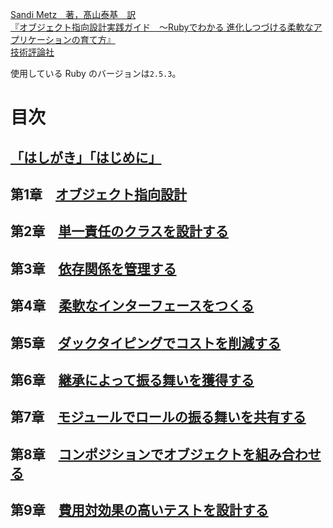 [Sandi Metz　著，髙山泰基　訳  
『オブジェクト指向設計実践ガイド　～Rubyでわかる 進化しつづける柔軟なアプリケーションの育て方』  
技術評論社](https://gihyo.jp/book/2016/978-4-7741-8361-9)

使用している Ruby のバージョンは`2.5.3`。

# 目次

## [「はしがき」「はじめに」](./introduction)
## 第1章　[オブジェクト指向設計](./chapter1)
## 第2章　[単一責任のクラスを設計する](./chapter2)
## 第3章　[依存関係を管理する](./chapter3)
## 第4章　[柔軟なインターフェースをつくる](./chapter4)
## 第5章　[ダックタイピングでコストを削減する](./chapter5)
## 第6章　[継承によって振る舞いを獲得する](./chapter6)
## 第7章　[モジュールでロールの振る舞いを共有する](./chapter7)
## 第8章　[コンポジションでオブジェクトを組み合わせる](./chapter8)
## 第9章　[費用対効果の高いテストを設計する](./chapter9)

